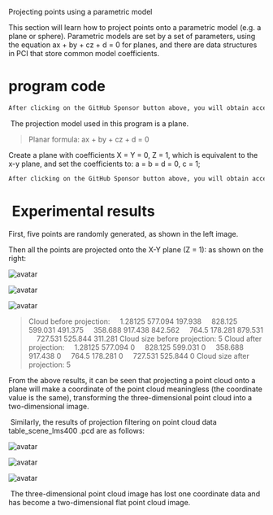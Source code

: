 Projecting points using a parametric model 

 This section will learn how to project points onto a parametric model (e.g. a plane or sphere). Parametric models are set by a set of parameters, using the equation ax + by + cz + d = 0 for planes, and there are data structures in PCI that store common model coefficients. 

#  program code 

  ```python  
After clicking on the GitHub Sponsor button above, you will obtain access permissions to my private code repository ( https://github.com/slowlon/my_code_bar ) to view this blog code. By searching the code number of this blog, you can find the code you need, code number is: 2024020309573715782
  ```  
  The projection model used in this program is a plane. 

>  Planar formula: ax + by + cz + d = 0

Create a plane with coefficients X = Y = 0, Z = 1, which is equivalent to the x-y plane, and set the coefficients to: a = b = d = 0, c = 1; 

  ```python  
After clicking on the GitHub Sponsor button above, you will obtain access permissions to my private code repository ( https://github.com/slowlon/my_code_bar ) to view this blog code. By searching the code number of this blog, you can find the code you need, code number is: 2024020309573715782
  ```  
#   Experimental results 

 First, five points are randomly generated, as shown in the left image. 

 Then all the points are projected onto the X-Y plane (Z = 1): as shown on the right: 

 ![avatar]( 20210911153827877.png) 

 ![avatar]( 20210911153847348.png) 

 ![avatar]( 20210911154530226.png) 

>  Cloud before projection:     1.28125 577.094 197.938     828.125 599.031 491.375     358.688 917.438 842.562     764.5 178.281 879.531     727.531 525.844 311.281 Cloud size before projection: 5 Cloud after projection:     1.28125 577.094 0     828.125 599.031 0     358.688 917.438 0     764.5 178.281 0     727.531 525.844 0 Cloud size after projection: 5 

 From the above results, it can be seen that projecting a point cloud onto a plane will make a coordinate of the point cloud meaningless (the coordinate value is the same), transforming the three-dimensional point cloud into a two-dimensional image.  

  Similarly, the results of projection filtering on point cloud data table_scene_lms400 .pcd are as follows: 

 ![avatar]( 2021091116214917.png) 

 ![avatar]( 20210911162206761.png) 

 ![avatar]( 20210911162251813.png) 

  The three-dimensional point cloud image has lost one coordinate data and has become a two-dimensional flat point cloud image. 

